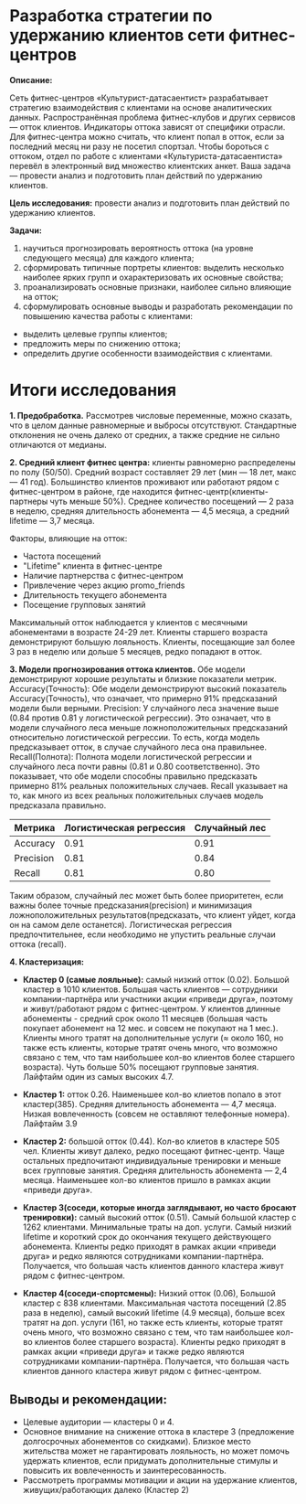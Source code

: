 # Разработка стратегии по удержанию клиентов сети фитнес-центров

**Описание:**

Сеть фитнес-центров «Культурист-датасаентист» разрабатывает стратегию взаимодействия с клиентами на основе аналитических данных. Распространённая проблема фитнес-клубов и других сервисов — отток клиентов. Индикаторы оттока зависят от специфики отрасли. Для фитнес-центра можно считать, что клиент попал в отток, если за последний месяц ни разу не посетил спортзал. Чтобы бороться с оттоком, отдел по работе с клиентами «Культуриста-датасаентиста» перевёл в электронный вид множество клиентских анкет. Ваша задача — провести анализ и подготовить план действий по удержанию клиентов.

**Цель исследования:** провести анализ и подготовить план действий по удержанию клиентов.

**Задачи:**

1. научиться прогнозировать вероятность оттока (на уровне следующего месяца) для каждого клиента;
2. сформировать типичные портреты клиентов: выделить несколько наиболее ярких групп и охарактеризовать их основные свойства;
3. проанализировать основные признаки, наиболее сильно влияющие на отток;
4. сформулировать основные выводы и разработать рекомендации по повышению качества работы с клиентами:
- выделить целевые группы клиентов;
- предложить меры по снижению оттока;
- определить другие особенности взаимодействия с клиентами.

# Итоги исследования

**1. Предобработка.** Рассмотрев числовые переменные, можно сказать, что в целом данные равномерные и выбросы отсутствуют. Стандартные отклонения не очень далеко от средних, а также средние не сильно отличаются от медианы.

**2. Средний клиент фитнес центра:** клиенты равномерно распределены по полу (50/50). Средний возраст составляет 29 лет (мин — 18 лет, макс — 41 год). Большинство клиентов проживают или работают рядом с фитнес-центром в районе, где находится фитнес-центр(клиенты-партнеры чуть меньше 50%). Среднее количество посещений — 2 раза в неделю, средняя длительность абонемента — 4,5 месяца, а средний lifetime — 3,7 месяца.

Факторы, влияющие на отток:
- Частота посещений
- "Lifetime" клиента в фитнес-центре
- Наличие партнерства с фитнес-центром
- Привлечение через акцию promo_friends
- Длительность текущего абонемента
- Посещение групповых занятий

Максимальный отток наблюдается у клиентов с месячными абонементами в возрасте 24-29 лет. Клиенты старшего возраста демонстрируют большую лояльность. Клиенты, посещающие зал более 3 раз в неделю или дольше 5 месяцев, редко попадают в отток.

**3. Модели прогнозирования оттока клиентов.** Обе модели демонстрируют хорошие результаты и близкие показатели метрик. Accuracy(Точность): Обе модели демонстрируют высокий показатель Accuracy(Точность), что означает, что примерно 91% предсказаний модели были верными. Precision: У случайного леса значение выше (0.84 против 0.81 у логистической регрессии). Это означает, что в модели случайного леса меньше ложноположительных предсказаний относительно логистической регрессии. То есть, когда модель предсказывает отток, в случае случайного леса она правильнее. Recall(Полнота): Полнота модели логистической регрессии и случайного леса почти равны (0.81 и 0.80 соответственно). Это показывает, что обе модели способны правильно предсказать примерно 81% реальных положительных случаев. Recall указывает на то, как много из всех реальных положительных случаев модель предсказала правильно.

| Метрика               | Логистическая регрессия | Случайный лес |
|-----------------------|-------------------------|---------------|
| Accuracy              | 0.91                   | 0.91         |
| Precision             | 0.81                   | 0.84         |
| Recall                | 0.81                   | 0.80         |

Таким образом, случайный лес может быть более приоритетен, если важны более точные предсказания(precision) и минимизация ложноположительных результатов(предсказать, что клиент уйдет, когда он на самом деле останется). Логистическая регрессия предпочтительнее, если необходимо не упустить реальные случаи оттока (recall).


**4. Кластеризация:**

- **Кластер 0 (самые лояльные):** cамый низкий отток (0.02). Большой кластер в 1010 клиентов. Большая часть клиентов —  сотрудники компании-партнёра или участники акции «приведи друга», поэтому и живут/работают рядом с фитнес-центром. У клиентов длинные абонементы - средний срок около 11 месяцев (большая часть покупает абонемент на 12 мес. и совсем не покупают на 1 мес.). Клиенты много тратят на дополнительные услуги (≈ около 160, но также есть клиенты, которые тратят очень много, что возможно связано с тем, что там наибольшее кол-во клиентов более старшего возраста). Чуть больше 50% посещают групповые занятия. Лайфтайм один из самых высоких 4.7.

- **Кластер 1:** отток 0.26. Наименьшее кол-во клиетов попало в этот кластер(385). Средняя длительность абонемента — 4,7 месяца. Низкая вовлеченность (совсем не оставляют телефонные номера). Лайфтайм 3.9 

- **Кластер 2:** большой отток (0.44). Кол-во клиетов в кластере 505 чел. Клиенты живут далеко, редко посещают фитнес-центр. Чаще остальных предпочитают индивидуальные тренировки и меньше всех групповые занятия. Средняя длительность абонемента — 2,4 месяца. Наименьшее кол-во клиентов пришло в рамках акции «приведи друга».

- **Кластер 3(соседи, которые иногда заглядывают, но часто бросают тренировки):**
самый высокий отток (0.51). Самый большой кластер с 1262 клиентами. Минимальные траты на доп. услуги. Самый низкий lifetime и короткий срок до окончания текущего действующего абонемента. Клиенты редко приходят в рамках акции «приведи друга» и редко являются сотрудниками компании-партнёра. Получается, что большая часть клиентов данного кластера живут рядом с фитнес-центром.

- **Кластер 4(соседи-спортсмены):** Низкий отток (0.06), Большой кластер с 838 клиентами. Максимальная частота посещений (2.85 раза в неделю), самый высокий lifetime (4.9 месяца), больше всех тратят на доп. услуги (161, но также есть клиенты, которые тратят очень много, что возможно связано с тем, что там наибольшее кол-во клиентов более старшего возраста). Клиенты редко приходят в рамках акции «приведи друга» и также редко являются сотрудниками компании-партнёра. Получается, что большая часть клиентов данного кластера живут рядом с фитнес-центром.


## Выводы и рекомендации:

- Целевые аудитории — кластеры 0 и 4.
- Основное внимание на снижение оттока в кластере 3 (предложение долгосрочных абонементов со скидками). Близкое место жительства может не гарантировать лояльность, но может помочь удержать клиентов, если придумать дополнительные стимулы и повысить их вовлеченность и заинтересованность.
- Рассмотреть программы мотивации и акции на удержание клиентов, живущих/работающих далеко (Кластер 2)

